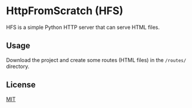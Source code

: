 # HttpFromScratch (HFS) 

HFS is a simple Python HTTP server that can serve HTML files.

## Usage

Download the project and create some routes (HTML files) in the ```/routes/``` directory.

## License
[MIT](https://choosealicense.com/licenses/mit/)
